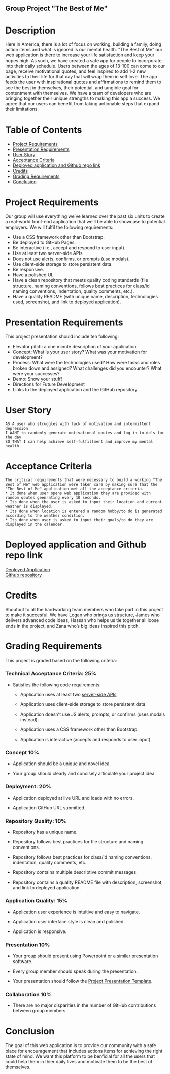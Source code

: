 ## Group Project "The Best of Me"

# Description

Here in America, there is a lot of focus on working, building a family, doing action items and what is ignored is our mental health. "The Best of Me" our web application is there to increase your life satisfaction and keep your hopes high. As such, we have created a safe app for people to incorporate into their daily schedule. Users between the ages of 13-100 can come to our page, receive motivational quotes, and feel inspired to add 1-2 new activities to their life for that day that will wrap them in self love.
The app feeds the user with inspirational quotes and affirmations to remind them to see the best in themselves, their potential, and tangible goal for contentment with themselves.
We have a team of developers who are bringing together their unique strengths to making this app a success. We agree that our users can benefit from taking actionable steps that expand their limitations.

# Table of Contents

- <a href="#project-requirements">Project Requirements</a>
- <a href="#presentation-requirements">Presentation Requirements</a>
- <a href="#user-story">User Story</a>
- <a href="#acceptance-criteria">Acceptance Criteria</a>
- <a href="#deployed-application-and-github-repo-link">Deployed application and Github repo link</a>
- <a href="#credits">Credits</a>
- <a href="#grading-requirements">Grading Requirements</a>
- <a href="#conclusion">Conclusion</a>

# Project Requirements

Our group will use everything we’ve learned over the past six units to create a real-world front-end application that we’ll be able to showcase to potential employers. We will fulfil the following requirements:

- Use a CSS framework other than Bootstrap.
- Be deployed to GitHub Pages.
- Be interactive (i.e., accept and respond to user input).
- Use at least two server-side APIs.
- Does not use alerts, confirms, or prompts (use modals).
- Use client-side storage to store persistent data.
- Be responsive.
- Have a polished UI.
- Have a clean repository that meets quality coding standards (file structure, naming conventions, follows best practices for class/id naming conventions, indentation, quality comments, etc.).
- Have a quality README (with unique name, description, technologies used, screenshot, and link to deployed application).

# Presentation Requirements

This project presentation should include teh following:

- Elevator pitch: a one minute description of your application
- Concept: What is your user story? What was your motivation for development?
- Process: What were the technologies used? How were tasks and roles broken down and assigned? What challenges did you encounter? What were your successes?
- Demo: Show your stuff!
- Directions for Future Development
- Links to the deployed application and the GitHub repository

# User Story

```
AS A user who struggles with lack of motivation and intermittent depression
I WANT to randomly generate motivational qoutes and log in to do's for the day
SO THAT I can help achieve self-fulfillment and improve my mental health
```

# Acceptance Criteria

```
The critical requirements that were necessary to build a working "The Best of Me" web application were taken care by making sure that the "The Best of Me" application met all the acceptance criteria.
* It done when user opens web application they are provided with random qoutes geenrating every 10 seconds.
* Its done when the user is asked to input their location and current weather is displayed.
* Its done when location is entered a random hobby/to do is generated according to the weather condition.
* Its done when user is asked to input their goals/to do they are displayed in the calender.
```

# Deployed application and Github repo link

<a href="https://dobbs96.github.io/The-Best-of-Me-Project/" target="_blank">Deployed Application</a>
<br>
<a href="https://github.com/Dobbs96/The-Best-of-Me-Project" target="_blank">Github repository</a>
</br>

# Credits

Shoutout to all the hardworking team members who take part in this project to make it succesful. We have Logan who brings us structure, James who delivers advanced code ideas, Hassan who helps us tie together all loose ends in the project, and Zana who’s big ideas inspired this pitch.

# Grading Requirements

This project is graded based on the following criteria:

### Technical Acceptance Criteria: 25%

- Satisfies the following code requirements:

  - Application uses at least two [server-side APIs](https://coding-boot-camp.github.io/full-stack/apis/api-resources)

  - Application uses client-side storage to store persistent data.

  - Application doesn't use JS alerts, prompts, or confirms (uses modals instead).

  - Application uses a CSS framework other than Bootstrap.

  - Application is interactive (accepts and responds to user input)

### Concept 10%

- Application should be a unique and novel idea.

- Your group should clearly and concisely articulate your project idea.

### Deployment: 20%

- Application deployed at live URL and loads with no errors.

- Application GitHub URL submitted.

### Repository Quality: 10%

- Repository has a unique name.

- Repository follows best practices for file structure and naming conventions.

- Repository follows best practices for class/id naming conventions, indentation, quality comments, etc.

- Repository contains multiple descriptive commit messages.

- Repository contains a quality README file with description, screenshot, and link to deployed application.

### Application Quality: 15%

- Application user experience is intuitive and easy to navigate.

- Application user interface style is clean and polished.

- Application is responsive.

### Presentation 10%

- Your group should present using Powerpoint or a similar presentation software.

- Every group member should speak during the presentation.

- Your presentation should follow the [Project Presentation Template](https://docs.google.com/presentation/d/10QaO9KH8HtUXj__81ve0SZcpO5DbMbqqQr4iPpbwKks/edit?usp=sharing).

### Collaboration 10%

- There are no major disparities in the number of GitHub contributions between group members.

# Conclusion

The goal of this web application is to provide our community with a safe place for encouragement that includes actions items for achieving the right state of mind. We want this platform to be benficial for all the users that could help them in thier daily lives and motivate them to be the best of themselves.

